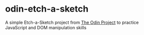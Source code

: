# odin-etch-a-sketch

A simple Etch-a-Sketch project from [The Odin Project](https://www.theodinproject.com) to practice JavaScript and DOM manipulation skills